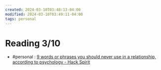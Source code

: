```yaml
---
created: 2024-03-10T03:48:13-04:00
modified: 2024-03-10T03:49:11-04:00
tags: personal
---
```


# Reading 3/10

- #personal : [9 words or phrases you should never use in a relationship, according to psychology - Hack Spirit](https://hackspirit.com/9-words-or-phrases-you-should-never-use-in-a-relationship-according-to-psychology/)
